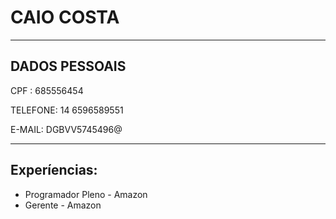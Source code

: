 # CAIO COSTA

---

## DADOS PESSOAIS

CPF : 685556454

TELEFONE: 14 6596589551

E-MAIL: DGBVV5745496@

---

## Experíencias:

- Programador Pleno - Amazon 
- Gerente - Amazon 

